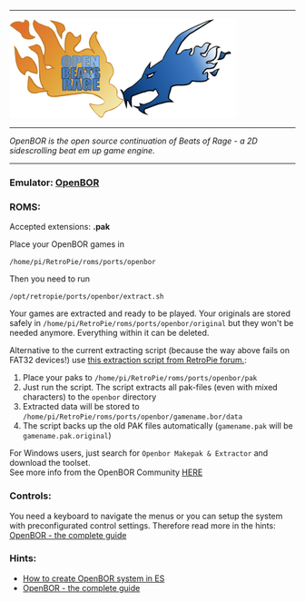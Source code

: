 
***

![](images/emulators/QSPlNYP.png)

***
_OpenBOR is the open source continuation of Beats of Rage - a 2D sidescrolling beat em up game engine._
***
### Emulator: [OpenBOR](https://github.com/rofl0r/openbor.git)

### ROMS:

Accepted extensions: **.pak**

Place your OpenBOR games in 
```
/home/pi/RetroPie/roms/ports/openbor
```

Then you need to run
```
/opt/retropie/ports/openbor/extract.sh
```

Your games are extracted and ready to be played. Your originals are stored safely in `/home/pi/RetroPie/roms/ports/openbor/original` but they won't be needed anymore. Everything within it can be deleted.

Alternative to the current extracting script (because the way above fails on FAT32 devices!) use [this extraction script from RetroPie forum.](https://retropie.org.uk/forum/topic/18565/tutorial-openbor-the-complete-guide/57):

1. Place your paks to `/home/pi/RetroPie/roms/ports/openbor/pak`
2. Just run the script. The script extracts all pak-files (even with mixed characters) to the `openbor` directory
3. Extracted data will be stored to `/home/pi/RetroPie/roms/ports/openbor/gamename.bor/data`
4. The script backs up the old PAK files automatically (`gamename.pak` will be `gamename.pak.original`)

For Windows users, just search for `Openbor Makepak & Extractor` and download the toolset.    
See more info from the OpenBOR Community [HERE](http://www.chronocrash.com/forum/index.php)

### Controls:

You need a keyboard to navigate the menus or you can setup the system with preconfigurated control settings. Therefore read more in the hints: [OpenBOR - the complete guide](https://retropie.org.uk/forum/topic/18565)


### Hints:

* [How to create OpenBOR system in ES](https://retropie.org.uk/forum/topic/13784)
* [OpenBOR - the complete guide](https://retropie.org.uk/forum/topic/18565)